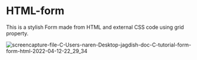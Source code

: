 # HTML-form
This is a stylish Form made from HTML and external CSS code using grid property.

![screencapture-file-C-Users-naren-Desktop-jagdish-doc-C-tutorial-form-form-html-2022-04-12-22_29_34](https://user-images.githubusercontent.com/56110523/163015890-e9892d6c-8de9-42f4-982e-0b1c4dbecb5f.png)
